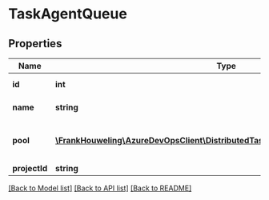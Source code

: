 # TaskAgentQueue

## Properties
Name | Type | Description | Notes
------------ | ------------- | ------------- | -------------
**id** | **int** | ID of the queue | [optional] 
**name** | **string** | Name of the queue | [optional] 
**pool** | [**\FrankHouweling\AzureDevOpsClient\DistributedTask\Model\TaskAgentPoolReference**](TaskAgentPoolReference.md) | Pool reference for this queue | [optional] 
**projectId** | **string** | Project ID | [optional] 

[[Back to Model list]](../README.md#documentation-for-models) [[Back to API list]](../README.md#documentation-for-api-endpoints) [[Back to README]](../README.md)



